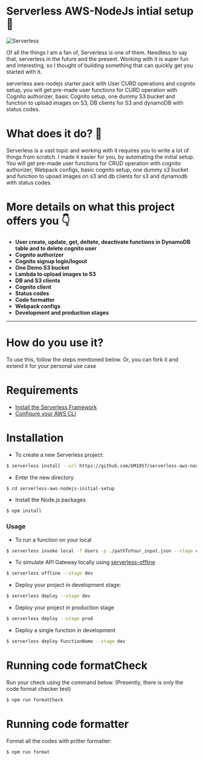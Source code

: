 # Serverless AWS-NodeJs intial setup :hammer:


![Serverless](https://twilio-cms-prod.s3.amazonaws.com/images/serverless-framework-logo.width-808.png)

Of all the things I am a fan of, Serverless is one of them. Needless to say that, serverless in the future and the present. Working with it is super fun and interesting, so I thought of building something that can quickly get you started with it.



serverless aws-nodejs starter pack with User CURD operations and cognito setup, you will get pre-made user functions for CURD operation with Cognito authorizer, basic Cognito setup, one dummy S3 bucket and function to upload images on S3, DB clients for S3 and dynamoDB with status codes.
 
# What does it do? 🤔

Serverless is a vast topic and working with it requires you to write a lot of things from scratch. I made it easier for you, by automating the initial setup. 
You will get pre-made user functions for CRUD operation with cognito authorizer, Webpack configs, basic cognito setup, one dummy s3 bucket and function to upoad images on s3 and db clients for s3 and dynamodb with status codes.




# More details on what this project offers you 👇 
- **User create, update, get, deltete, deactivate functions in DynamoDB table and to delete cognito user**
- **Cognito authorizer**
- **Cognito signup login/logout**
- **One Demo S3 bucket**
- **Lambda to upload images to S3**
- **DB and S3 clients**
- **Cognito client**
- **Status codes**
- **Code formatter**
- **Webpack configs**
- **Development and production stages**
---

# How do you use it?
To use this, follow the steps mentioned below.
Or, you can fork it and extend it for your personal use case


# Requirements

- [Install the Serverless Framework](https://serverless.com/framework/docs/providers/aws/guide/installation/)
- [Configure your AWS CLI](https://serverless.com/framework/docs/providers/aws/guide/credentials/)

# Installation

- To create a new Serverless project:

``` bash
$ serverless install --url https://github.com/GM1957/serverless-aws-nodejs-initial-setup
```

- Enter the new directory

``` bash
$ cd serverless-aws-nodejs-initial-setup
```

- Install the Node.js packages

``` bash
$ npm install
```

### Usage

- To run a function on your local

``` bash
$ serverless invoke local -f Users -p ./pathToYour_input.json --stage dev
```

- To simulate API Gateway locally using [serverless-offline](https://github.com/dherault/serverless-offline)

``` bash
$ serverless offline --stage dev
```

- Deploy your project in development stage:

``` bash
$ serverless deploy --stage dev
```
- Deploy your project in production stage

``` bash
$ serverless deploy --stage prod
```

- Deploy a single function in development

``` bash
$ serverless deploy FunctionName --stage dev
```

# Running code formatCheck

Run your check using the command below. (Presently, there is only the code format checker test)

``` bash
$ npm run formatCheck
```
# Running code formatter

Format all the codes with pritter formatter:

``` bash
$ npm run format
```
